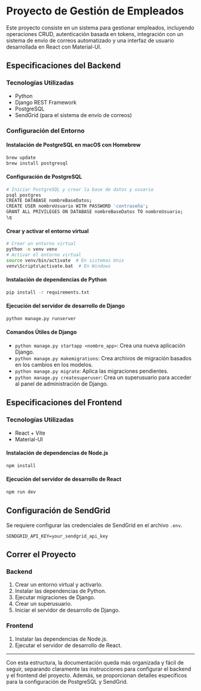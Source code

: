 

# Proyecto de Gestión de Empleados

Este proyecto consiste en un sistema para gestionar empleados, incluyendo operaciones CRUD, autenticación basada en tokens, integración con un sistema de envío de correos automatizado y una interfaz de usuario desarrollada en React con Material-UI.

## Especificaciones del Backend

### Tecnologías Utilizadas
- Python
- Django REST Framework
- PostgreSQL
- SendGrid (para el sistema de envío de correos)

### Configuración del Entorno

#### Instalación de PostgreSQL en macOS con Homebrew

```bash
brew update
brew install postgresql
```

#### Configuración de PostgreSQL

```bash
# Iniciar PostgreSQL y crear la base de datos y usuario
psql postgres
CREATE DATABASE nombreBaseDatos;
CREATE USER nombreUsuario WITH PASSWORD 'contraseña';
GRANT ALL PRIVILEGES ON DATABASE nombreBaseDatos TO nombreUsuario;
\q
```

#### Crear y activar el entorno virtual

```bash
# Crear un entorno virtual
python -m venv venv
# Activar el entorno virtual
source venv/bin/activate  # En sistemas Unix
venv\Scripts\activate.bat  # En Windows
```

#### Instalación de dependencias de Python

```bash
pip install -r requirements.txt
```

#### Ejecución del servidor de desarrollo de Django

```bash
python manage.py runserver
```

#### Comandos Útiles de Django

- `python manage.py startapp <nombre_app>`: Crea una nueva aplicación Django.
- `python manage.py makemigrations`: Crea archivos de migración basados en los cambios en los modelos.
- `python manage.py migrate`: Aplica las migraciones pendientes.
- `python manage.py createsuperuser`: Crea un superusuario para acceder al panel de administración de Django.

## Especificaciones del Frontend

### Tecnologías Utilizadas
- React + Vite
- Material-UI

#### Instalación de dependencias de Node.js

```bash
npm install
```

#### Ejecución del servidor de desarrollo de React

```bash
npm run dev
```

## Configuración de SendGrid

Se requiere configurar las credenciales de SendGrid en el archivo `.env`.

```
SENDGRID_API_KEY=your_sendgrid_api_key
```

## Correr el Proyecto

### Backend

1. Crear un entorno virtual y activarlo.
2. Instalar las dependencias de Python.
3. Ejecutar migraciones de Django.
4. Crear un superusuario.
5. Iniciar el servidor de desarrollo de Django.

### Frontend

1. Instalar las dependencias de Node.js.
2. Ejecutar el servidor de desarrollo de React.

---

Con esta estructura, la documentación queda más organizada y fácil de seguir, separando claramente las instrucciones para configurar el backend y el frontend del proyecto. Además, se proporcionan detalles específicos para la configuración de PostgreSQL y SendGrid.

